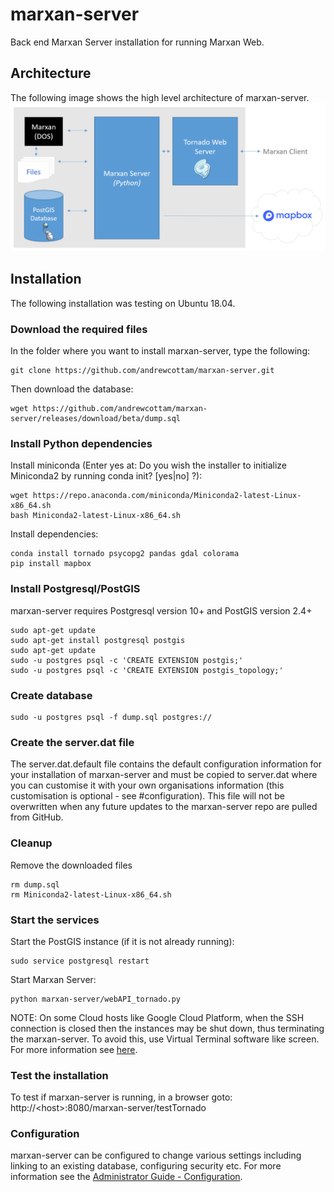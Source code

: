 # marxan-server
Back end Marxan Server installation for running Marxan Web. 

## Architecture
The following image shows the high level architecture of marxan-server. 
![marxan-server architecture](architecture.png)  

## Installation
The following installation was testing on Ubuntu 18.04.  
### Download the required files  
In the folder where you want to install marxan-server, type the following:
```
git clone https://github.com/andrewcottam/marxan-server.git
```
Then download the database:  
```
wget https://github.com/andrewcottam/marxan-server/releases/download/beta/dump.sql
```
### Install Python dependencies
Install miniconda (Enter yes at: Do you wish the installer to initialize Miniconda2 by running conda init? [yes|no] ?):  
```
wget https://repo.anaconda.com/miniconda/Miniconda2-latest-Linux-x86_64.sh  
bash Miniconda2-latest-Linux-x86_64.sh  
```  
Install dependencies:  
```  
conda install tornado psycopg2 pandas gdal colorama    
pip install mapbox  
```  

### Install Postgresql/PostGIS
marxan-server requires Postgresql version 10+ and PostGIS version 2.4+  
```
sudo apt-get update  
sudo apt-get install postgresql postgis 
sudo apt-get update  
sudo -u postgres psql -c 'CREATE EXTENSION postgis;'
sudo -u postgres psql -c 'CREATE EXTENSION postgis_topology;'
```  

### Create database  
```  
sudo -u postgres psql -f dump.sql postgres://
```

### Create the server.dat file
The server.dat.default file contains the default configuration information for your installation of marxan-server and must be copied to server.dat where you can customise it with your own organisations information (this customisation is optional - see #configuration). This file will not be overwritten when any future updates to the marxan-server repo are pulled from GitHub. 

### Cleanup
Remove the downloaded files  
```
rm dump.sql   
rm Miniconda2-latest-Linux-x86_64.sh   
```  

### Start the services
Start the PostGIS instance (if it is not already running):  
```
sudo service postgresql restart  
```  

Start Marxan Server:  
```
python marxan-server/webAPI_tornado.py  
```

NOTE: On some Cloud hosts like Google Cloud Platform, when the SSH connection is closed then the instances may be shut down, thus terminating the marxan-server. To avoid this, use Virtual Terminal software like screen. For more information see [here](https://www.tecmint.com/keep-remote-ssh-sessions-running-after-disconnection/).  

### Test the installation 
To test if marxan-server is running, in a browser goto:
http://\<host>:8080/marxan-server/testTornado 

### Configuration  
marxan-server can be configured to change various settings including linking to an existing database, configuring security etc. For more information see the [Administrator Guide - Configuration](https://andrewcottam.github.io/marxan-web/documentation/docs_admin.html#configuration).  
